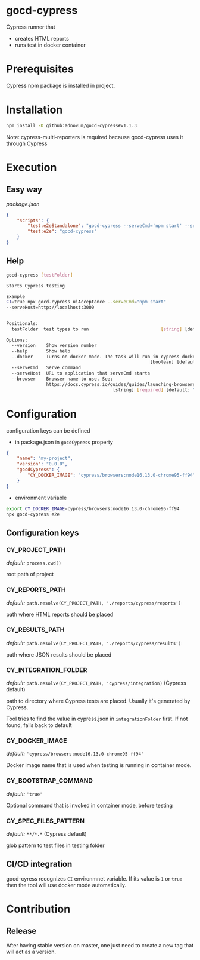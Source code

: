 
# gocd-cypress

Cypress runner that
 - creates HTML reports
 - runs test in docker container

# Prerequisites

Cypress npm package is installed in project.

# Installation

```bash
npm install -D github:adnovum/gocd-cypress#v1.1.3
```

Note: cypress-multi-reporters is required because gocd-cypress uses it through Cypress

# Execution

## Easy way

*package.json*
```json
{
    "scripts": {
        "test:e2eStandalone": "gocd-cypress --serveCmd='npm start' --serveHost='http://localhost:4200'",
        "test:e2e": "gocd-cypress"
    }
}
```

## Help
```bash
gocd-cypress [testFolder]

Starts Cypress testing

Example
CI=true npx gocd-cypress uiAcceptance --serveCmd="npm start"
--serveHost=http://localhost:3000


Positionals:
  testFolder  test types to run                           [string] [default: ""]

Options:
  --version    Show version number                                     [boolean]
  --help       Show help                                               [boolean]
  --docker     Turns on docker mode. The task will run in cypress docker image
                                                      [boolean] [default: false]
  --serveCmd   Serve command                                            [string]
  --serveHost  URL to application that serveCmd starts                  [string]
  --browser    Browser name to use. See:
               https://docs.cypress.io/guides/guides/launching-browsers
                                        [string] [required] [default: "firefox"]

```

# Configuration

configuration keys can be defined
 - in package.json in `gocdCypress` property
```json
{
    "name": "my-project",
    "version": "0.0.0",
    "gocdCypress": {
        "CY_DOCKER_IMAGE": "cypress/browsers:node16.13.0-chrome95-ff94"
    }
}
```
 - environment variable
```bash
export CY_DOCKER_IMAGE=cypress/browsers:node16.13.0-chrome95-ff94
npx gocd-cypress e2e
```

## Configuration keys

### CY_PROJECT_PATH

*default:* `process.cwd()`

root path of project

### CY_REPORTS_PATH

*default:* `path.resolve(CY_PROJECT_PATH, './reports/cypress/reports')`

path where HTML reports should be placed

### CY_RESULTS_PATH

*default:* `path.resolve(CY_PROJECT_PATH, './reports/cypress/results')`

path where JSON results should be placed

### CY_INTEGRATION_FOLDER

*default:* `path.resolve(CY_PROJECT_PATH, 'cypress/integration)` (Cypress default)

path to directory where Cypress tests are placed. Usually it's generated by Cypress.

Tool tries to find the value in cypress.json in `integrationFolder` first. If not found, falls back to default

### CY_DOCKER_IMAGE

*default:* `'cypress/browsers:node16.13.0-chrome95-ff94'`

Docker image name that is used when testing is running in container mode.

### CY_BOOTSTRAP_COMMAND

*default:* `'true'`

Optional command that is invoked in container mode, before testing

### CY_SPEC_FILES_PATTERN

*default:* `**/*.*` (Cypress default)

glob pattern to test files in testing folder

## CI/CD integration

gocd-cyress recognizes `CI` environmnet variable. If its value is `1` or `true` then the tool will use docker mode automatically.

# Contribution

## Release

After having stable version on master, one just need to create a new tag that will act as a version.

